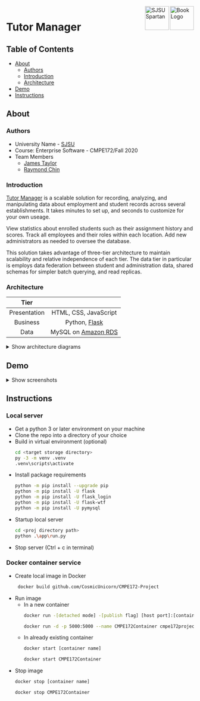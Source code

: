 <a href="https://tutormanager.us-east-1.elasticbeanstalk.com">
    <image src="app/static/BookIcon_128x128.png" alt="Book Logo" align="right" height="64" />
</a>
<a href="https://www.sjsu.edu/"> 
    <image src="app/static/SJSU_Spartan_128x128.png" alt="SJSU Spartan" align="right" height="64" />
</a>

# Tutor Manager 

## Table of Contents
- [About](#about)
    - [Authors](#authors)
    - [Introduction](#introduction)
    - [Architecture](#architecture)
 - [Demo](#demo)
 - [Instructions](#instructions)

## About
### Authors
- University Name - [SJSU](https://www.sjsu.edu/)
- Course: Enterprise Software - CMPE172/Fall 2020
- Team Members
    - [James Taylor](https://github.com/CosmicUnicorn)
    - [Raymond Chin](https://github.com/RC-OTOLI)

### Introduction
[Tutor Manager](tutormanager.us-east-1.elasticbeanstalk.com) is a scalable solution for recording, analyzing, and manipulating data about employment and student records across several establishments. It takes minutes to set up, and seconds to customize for your own useage. 

View statistics about enrolled students such as their assignment history and scores.
Track all employees and their roles within each location.
Add new administrators as needed to oversee the database.

This solution takes advantage of three-tier architecture to maintain scalability and relative independence of each tier. The data tier in particular is employs data federation between student and administration data, shared schemas for simpler batch querying, and read replicas.
### Architecture
| **Tier**     |                       |
| :----------: | :-------------------: |
| Presentation | HTML, CSS, JavaScript |
| Business     | Python, [Flask](https://flask.palletsprojects.com/en/2.0.x/) |
| Data         | MySQL on [Amazon RDS](https://aws.amazon.com/rds/mysql/) |

<details><summary>Show architecture diagrams</summary>
    
| |
| :--: |
| ![System Diagram](https://user-images.githubusercontent.com/54559120/142005164-eb7cfe0c-d628-491f-ba47-f0b54b74eb30.png) |
| System Diagram |
| |
| ![Class Diagram](https://user-images.githubusercontent.com/54559120/142005963-6a333b0b-901e-4624-8add-205105b6bb92.png) |
| Class Diagram |
| ![Sequence Diagram (Add worksheet)](https://user-images.githubusercontent.com/54559120/142005447-5983c7a1-7d81-4d84-b0cb-dce2a5a7be9f.png) |
| Sequence Diagram of adding a worksheet |
| |
| ![Student Database](https://user-images.githubusercontent.com/54559120/142006992-b7909982-ed48-4439-88dd-beb6d2e8aa91.png) |
| ![Administration Database](https://user-images.githubusercontent.com/54559120/142006826-56a98c50-c307-4366-9160-3889e4fa22bd.png) |
| Federated database structure |
</details>

## Demo
<!-- Include demo video.mp4 here -->

<details><summary>Show screenshots</summary>
    
![Sign In](https://user-images.githubusercontent.com/54559120/141994220-245b85b6-8fd8-40f5-ae7a-74516e975f51.png)

![Students + AddForm](https://user-images.githubusercontent.com/54559120/141995345-bde9fc77-c2c9-4d17-af92-b77436d1b562.png)

![Assignments](https://user-images.githubusercontent.com/54559120/141996890-3e3cc3bb-1da4-4e49-9b69-1049a717f665.png)

![Edit Assignment](https://user-images.githubusercontent.com/54559120/141996935-f02b9811-3310-48ff-88df-4bd0259729dd.png)

![Employees](https://user-images.githubusercontent.com/54559120/141997437-02b3238f-5906-4470-9fb8-aafd8ae63388.png)

![Worksheets](https://user-images.githubusercontent.com/54559120/141997818-83bbdf2d-88cb-4e7d-b9b3-fc36d7de7c39.png)

![Worksheets + AddForm](https://user-images.githubusercontent.com/54559120/141998422-7e2c634b-2ec9-495d-9f27-30ffea0e11e2.png)
</details>

## Instructions
### Local server
- Get a python 3 or later environment on your machine
- Clone the repo into a directory of your choice
- Build in virtual environment (optional)
    ```bash
    cd <target storage directory>
    py -3 -m venv .venv
    .venv\scripts\activate
    ```
- Install package requirements
    ```bash
    python -m pip install --upgrade pip
    python -m pip install -U flask
    python -m pip install -U flask_login
    python -m pip install -U flask-wtf
    python -m pip install -U pymysql
    ```
- Startup local server
    ```bash
    cd <proj directory path>
    python .\app\run.py
    ```
- Stop server (Ctrl + c in terminal)

### Docker container service
- Create local image in Docker
    ```bash
     docker build github.com/CosmicUnicorn/CMPE172-Project
    ```
- Run image
    - In a new container
        ```bash
        docker run -[detached mode] -[publish flag] [host port]:[container port] --[name] [custom container name] [image name]
        ```
        ```bash
        docker run -d -p 5000:5000 --name CMPE172Container cmpe172project
        ```
    - In already existing container
        ```bash
        docker start [container name]
        ```
        ```bash
        docker start CMPE172Container
        ```
- Stop image
     ```bash
    docker stop [container name]
    ```
    ```bash
    docker stop CMPE172Container
    ```
